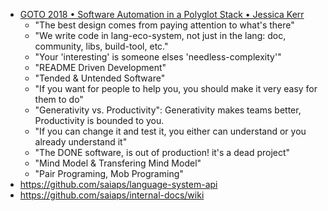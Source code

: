 
- [GOTO 2018 • Software Automation in a Polyglot Stack • Jessica Kerr](https://youtu.be/cEyjEEK0xuo?t=540)
  - "The best design comes from paying attention to what's there"
  - "We write code in lang-eco-system, not just in the lang: doc, community, libs, build-tool, etc."
  - "Your 'interesting' is someone elses 'needless-complexity'"
  - "README Driven Development"
  - "Tended & Untended Software"
  - "If you want for people to help you, you should make it very easy for them to do"
  - "Generativity vs. Productivity": Generativity makes teams better, Productivity is bounded to you.
  - "If you can change it and test it, you either can understand or you already understand it"
  - "The DONE software, is out of production! it's a dead project"
  - "Mind Model & Transfering Mind Model"
  - "Pair Programing, Mob Programing"
- https://github.com/saiaps/language-system-api
- https://github.com/saiaps/internal-docs/wiki
